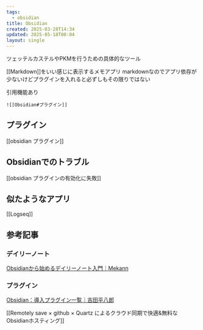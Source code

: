 ```yaml
---
tags:
  - obsidian
title: Obsidian
created: 2025-03-28T14:34
updated: 2025-05-18T00:04
layout: single
---
```

ツェッテルカステルやPKMを行うための具体的なツール


[[Markdown]]をいい感じに表示するメモアプリ
markdownなのでアプリ依存が少ないけどプラグインを入れると必ずしもその限りではない




引用機能あり

```obsidain
![[Obsidian#プラグイン]]
```






## プラグイン

[[obsidian プラグイン]]


## Obsidianでのトラブル


[[obsidian プラグインの有効化に失敗]]



## 似たようなアプリ
[[Logseq]]

## 参考記事

### デイリーノート

[Obsidianから始めるデイリーノート入門｜Mekann](https://note.com/mekann/n/n6a307857f544)

### プラグイン

[Obsidian：導入プラグイン一覧｜吉田平八郎](https://note.com/yoshida_he8ro/n/nfffe1c85b467)

[[Remotely save × github × Quartz によるクラウド同期で快適&無料なObsidianホスティング]]

